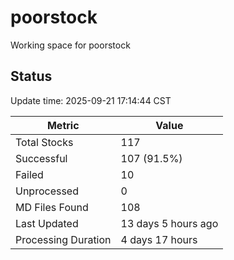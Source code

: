 # poorstock
Working space for poorstock

## Status
Update time: 2025-09-21 17:14:44 CST

| Metric | Value |
|--------|-------|
| Total Stocks | 117 |
| Successful | 107 (91.5%) |
| Failed | 10 |
| Unprocessed | 0 |
| MD Files Found | 108 |
| Last Updated | 13 days 5 hours ago |
| Processing Duration | 4 days 17 hours |


